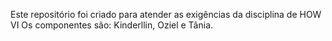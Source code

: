 Este repositório  foi criado para atender as exigências da disciplina de HOW VI 
Os componentes são: Kinderllin, Oziel e Tânia.
